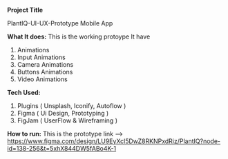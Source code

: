**Project Title** 

PlantIQ-UI-UX-Prototype Mobile App

**What It does:** 
This is the working protoype It have
 1. Animations
 2. Input Animations
 3. Camera Animations
 4. Buttons Animations
 5. Video Animations

**Tech Used:**
 1. Plugins ( Unsplash, Iconify, Autoflow )
 2. Figma ( Ui Design, Prototyping )
 3. FigJam ( UserFlow & Wireframing )

**How to run:** 
This is the prototype link --> https://www.figma.com/design/LU9EyXcl5DwZ8RKNPxdRiz/PlantIQ?node-id=138-256&t=5xhX844DW5fABo4K-1
